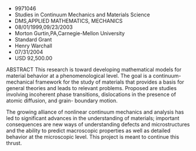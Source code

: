 
* 9971046
* Studies in Continuum Mechanics and Materials Science
* DMS,APPLIED MATHEMATICS, MECHANICS
* 08/01/1999,09/23/2003
* Morton Gurtin,PA,Carnegie-Mellon University
* Standard Grant
* Henry Warchall
* 07/31/2004
* USD 92,500.00

ABSTRACT This research is toward developing mathematical models for material
behavior at a phenomenological level. The goal is a continuum-mechanical
framework for the study of materials that provides a basis for general theories
and leads to relevant problems. Proposed are studies involving incoherent phase
transitions, dislocations in the presence of atomic diffusion, and grain-
boundary motion.

The growing alliance of nonlinear continuum mechanics and analysis has led to
significant advances in the understanding of materials; important consequences
are new ways of understanding defects and microstructures and the ability to
predict macroscopic properties as well as detailed behavior at the microscopic
level. This project is meant to continue this thrust.


